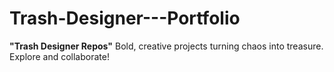 # Trash-Designer---Portfolio
**"Trash Designer Repos"**   Bold, creative projects turning chaos into treasure. Explore and collaborate!
